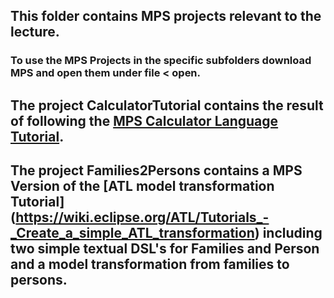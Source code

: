 ## This folder contains MPS projects relevant to the lecture.

### To use the MPS Projects in the specific subfolders download MPS and open them under file < open.

## The project **CalculatorTutorial** contains the result of following the [MPS Calculator Language Tutorial](https://www.jetbrains.com/help/mps/mps-calculator-language-tutorial.html).

## The project **Families2Persons** contains a MPS Version of the [ATL model transformation Tutorial] (https://wiki.eclipse.org/ATL/Tutorials_-_Create_a_simple_ATL_transformation) including two simple textual DSL's for Families and Person and a model transformation from families to persons.
